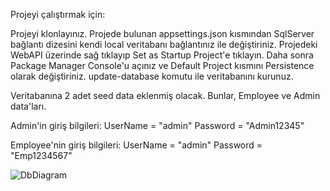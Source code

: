 Projeyi çalıştırmak için:

Projeyi klonlayınız.
Projede bulunan appsettings.json kısmından SqlServer bağlantı dizesini kendi local veritabanı bağlantınız ile değiştiriniz.
Projedeki WebAPI üzerinde sağ tıklayıp Set as Startup Project'e tıklayın.
Daha sonra Package Manager Console'u açınız ve Default Project kısmını Persistence olarak değiştiriniz.
update-database komutu ile veritabanını kurunuz.

Veritabanına 2 adet seed data eklenmiş olacak. Bunlar, Employee ve Admin data'ları.

Admin'in giriş bilgileri:
UserName = "admin"
Password = "Admin12345"

Employee'nin giriş bilgileri:
UserName = "admin"
Password = "Emp1234567"

![DbDiagram](https://github.com/user-attachments/assets/529c3d42-01b6-4b17-ab93-0305fca0bed4)
